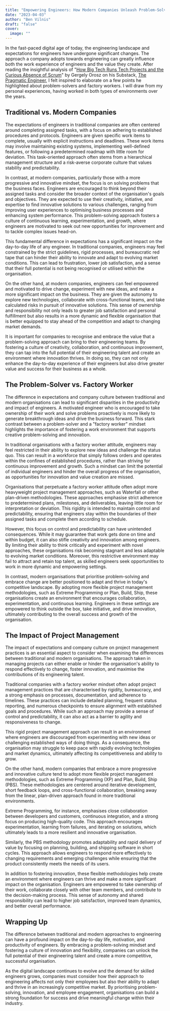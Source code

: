 ```yaml
---
title: "Empowering Engineers: How Modern Companies Unleash Problem-Solvers and Outshine Traditional Factory Worker Mindsets"
date: "2023-04-03"
author: "Ben Vilnis"
draft: "false"
cover:
  image: ""
---
```


In the fast-paced digital age of today, the engineering landscape and expectations for engineers have undergone significant changes. The approach a company adopts towards engineering can greatly influence both the work experience of engineers and the value they create. After reading the insightful analysis of "[How Big Tech Runs Tech Projects and the Curious Absence of Scrum](https://newsletter.pragmaticengineer.com/p/project-management-in-tech)" by Gergely Orosz on his Substack, [The Pragmatic Engineer](https://newsletter.pragmaticengineer.com/), I felt inspired to elaborate on a few points he highlighted about problem-solvers and factory workers. I will draw from my personal experiences, having worked in both types of environments over the years.

## Traditional vs. Modern Companies

The expectations of engineers in traditional companies are often centered around completing assigned tasks, with a focus on adhering to established procedures and protocols. Engineers are given specific work items to complete, usually with explicit instructions and deadlines. These work items may involve maintaining existing systems, implementing well-defined features, or following a predetermined roadmap with little room for deviation. This task-oriented approach often stems from a hierarchical management structure and a risk-averse corporate culture that values stability and predictability.

In contrast, at modern companies, particularly those with a more progressive and innovative mindset, the focus is on solving problems that the business faces. Engineers are encouraged to think beyond their assigned tasks and consider the broader context of the organisation's goals and objectives. They are expected to use their creativity, initiative, and expertise to find innovative solutions to various challenges, ranging from improving user experiences to optimising business processes and enhancing system performance. This problem-solving approach fosters a culture of continuous learning, experimentation, and growth, where engineers are motivated to seek out new opportunities for improvement and to tackle complex issues head-on.

This fundamental difference in expectations has a significant impact on the day-to-day life of any engineer. In traditional companies, engineers may feel constrained by the strict guidelines, rigid processes, and bureaucratic red tape that can hinder their ability to innovate and adapt to evolving market conditions. This can lead to frustration, lower job satisfaction, and a sense that their full potential is not being recognised or utilised within the organisation.

On the other hand, at modern companies, engineers can feel empowered and motivated to drive change, experiment with new ideas, and make a more significant impact on the business. They are given the autonomy to explore new technologies, collaborate with cross-functional teams, and take calculated risks in pursuit of innovative solutions. This sense of ownership and responsibility not only leads to greater job satisfaction and personal fulfillment but also results in a more dynamic and flexible organisation that is better equipped to stay ahead of the competition and adapt to changing market demands.

It is important for companies to recognise and embrace the value that a problem-solving approach can bring to their engineering teams. By fostering a culture of creativity, collaboration, and continuous improvement, they can tap into the full potential of their engineering talent and create an environment where innovation thrives. In doing so, they can not only enhance the day-to-day experience of their engineers but also drive greater value and success for their business as a whole.

## The Problem-Solver vs. Factory Worker

The difference in expectations and company culture between traditional and modern organisations can lead to significant disparities in the productivity and impact of engineers. A motivated engineer who is encouraged to take ownership of their work and solve problems proactively is more likely to generate breakthrough ideas and drive the business forward. This stark contrast between a problem-solver and a "factory worker" mindset highlights the importance of fostering a work environment that supports creative problem-solving and innovation.

In traditional organisations with a factory worker attitude, engineers may feel restricted in their ability to explore new ideas and challenge the status quo. This can result in a workforce that simply follows orders and operates within the confines of established procedures, rather than striving for continuous improvement and growth. Such a mindset can limit the potential of individual engineers and hinder the overall progress of the organisation, as opportunities for innovation and value creation are missed.

Organisations that perpetuate a factory worker attitude often adopt more heavyweight project management approaches, such as Waterfall or other plan-driven methodologies. These approaches emphasise strict adherence to predetermined plans, milestones, and deliverables, leaving little room for interpretation or deviation. This rigidity is intended to maintain control and predictability, ensuring that engineers stay within the boundaries of their assigned tasks and complete them according to schedule.

However, this focus on control and predictability can have unintended consequences. While it may guarantee that work gets done on time and within budget, it can also stifle creativity and innovation among engineers. By limiting their ability to think critically and experiment with novel approaches, these organisations risk becoming stagnant and less adaptable to evolving market conditions. Moreover, this restrictive environment may fail to attract and retain top talent, as skilled engineers seek opportunities to work in more dynamic and empowering settings.

In contrast, modern organisations that prioritise problem-solving and embrace change are better positioned to adapt and thrive in today's competitive landscape. By adopting more flexible project management methodologies, such as Extreme Programming or Plan, Build, Ship, these organisations create an environment that encourages collaboration, experimentation, and continuous learning. Engineers in these settings are empowered to think outside the box, take initiative, and drive innovation, ultimately contributing to the overall success and growth of the organisation.

## The Impact of Project Management

The impact of expectations and company culture on project management practices is an essential aspect to consider when examining the differences between traditional and modern organisations. The approach taken in managing projects can either enable or hinder the organisation's ability to respond effectively to change, foster innovation, and maximise the contributions of its engineering talent.

Traditional companies with a factory worker mindset often adopt project management practices that are characterised by rigidity, bureaucracy, and a strong emphasis on processes, documentation, and adherence to timelines. These practices can include detailed planning, frequent status reporting, and numerous checkpoints to ensure alignment with established goals and procedures. While such an approach may provide a sense of control and predictability, it can also act as a barrier to agility and responsiveness to change.

This rigid project management approach can result in an environment where engineers are discouraged from experimenting with new ideas or challenging established ways of doing things. As a consequence, the organisation may struggle to keep pace with rapidly evolving technologies and market dynamics, ultimately affecting its competitiveness and ability to grow.

On the other hand, modern companies that embrace a more progressive and innovative culture tend to adopt more flexible project management methodologies, such as Extreme Programming (XP) and Plan, Build, Ship (PBS). These methodologies are centered around iterative development, short feedback loops, and cross-functional collaboration, breaking away from the linear, plan-driven approach found in more traditional environments.

Extreme Programming, for instance, emphasises close collaboration between developers and customers, continuous integration, and a strong focus on producing high-quality code. This approach encourages experimentation, learning from failures, and iterating on solutions, which ultimately leads to a more resilient and innovative organisation.

Similarly, the PBS methodology promotes adaptability and rapid delivery of value by focusing on planning, building, and shipping software in short cycles. This approach allows engineers to respond more effectively to changing requirements and emerging challenges while ensuring that the product consistently meets the needs of its users.

In addition to fostering innovation, these flexible methodologies help create an environment where engineers can thrive and make a more significant impact on the organisation. Engineers are empowered to take ownership of their work, collaborate closely with other team members, and contribute to the decision-making process. This sense of autonomy and shared responsibility can lead to higher job satisfaction, improved team dynamics, and better overall performance.

## Wrapping Up

The difference between traditional and modern approaches to engineering can have a profound impact on the day-to-day life, motivation, and productivity of engineers. By embracing a problem-solving mindset and fostering a culture of innovation and flexibility, companies can unlock the full potential of their engineering talent and create a more competitive, successful organisation.

As the digital landscape continues to evolve and the demand for skilled engineers grows, companies must consider how their approach to engineering affects not only their employees but also their ability to adapt and thrive in an increasingly competitive market. By prioritising problem-solving, innovation, and employee engagement, organisations can build a strong foundation for success and drive meaningful change within their industry.
